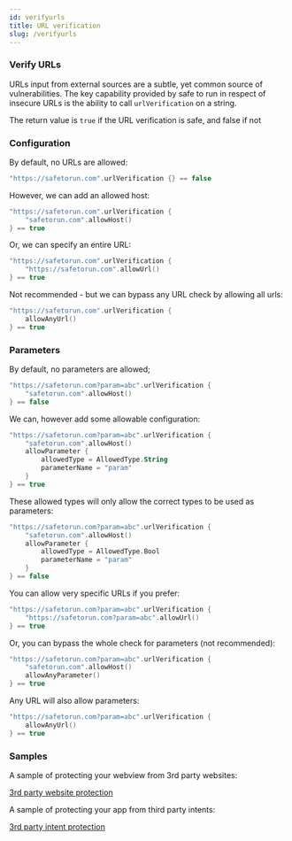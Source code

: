 ```yaml
---
id: verifyurls
title: URL verification
slug: /verifyurls
---
```


### Verify URLs

URLs input from external sources are a subtle, yet common source of vulnerabilities. 
The key capability provided by safe to run in respect of insecure URLs is the ability
to call `urlVerification` on a string. 

The return value is `true` if the URL verification is safe, and false if not

### Configuration 

By default, no URLs are allowed:

```kotlin
"https://safetorun.com".urlVerification {} == false 
```

However, we can add an allowed host:

```kotlin
"https://safetorun.com".urlVerification {
    "safetorun.com".allowHost()
} == true 
```

Or, we can specify an entire URL:

```kotlin
"https://safetorun.com".urlVerification {
    "https://safetorun.com".allowUrl()
} == true 
```

Not recommended - but we can bypass any URL check by allowing
all urls:

```kotlin
"https://safetorun.com".urlVerification {
    allowAnyUrl()
} == true 
```

### Parameters 

By default, no parameters are allowed;

```kotlin
"https://safetorun.com?param=abc".urlVerification {
    "safetorun.com".allowHost()
} == false
```

We can, however add some allowable configuration:

```kotlin
"https://safetorun.com?param=abc".urlVerification {
    "safetorun.com".allowHost()
    allowParameter {
        allowedType = AllowedType.String
        parameterName = "param"
    }
} == true 
```

These allowed types will only allow the correct types to be used as parameters:

```kotlin
"https://safetorun.com?param=abc".urlVerification {
    "safetorun.com".allowHost()
    allowParameter {
        allowedType = AllowedType.Bool
        parameterName = "param"
    }
} == false
```

You can allow very specific URLs if you prefer:

```kotlin
"https://safetorun.com?param=abc".urlVerification {
    "https://safetorun.com?param=abc".allowUrl()
} == true 
```

Or, you can bypass the whole check for parameters (not recommended):

```kotlin
"https://safetorun.com?param=abc".urlVerification {
    "safetorun.com".allowHost()
    allowAnyParameter()
} == true
```

Any URL will also allow parameters:

```kotlin
"https://safetorun.com?param=abc".urlVerification {
    allowAnyUrl()
} == true
```

### Samples

A sample of protecting your webview from 3rd party websites:

[3rd party website protection](https://github.com/Safetorun/safe_to_run/blob/app/src/main/java/com/andro/secure/webview/WebViewSample.kt)

A sample of protecting your app from third party intents:

[3rd party intent protection](https://github.com/Safetorun/safe_to_run/blob/app/src/main/java/com/andro/secure/intents/WebViewActivity.kt)
